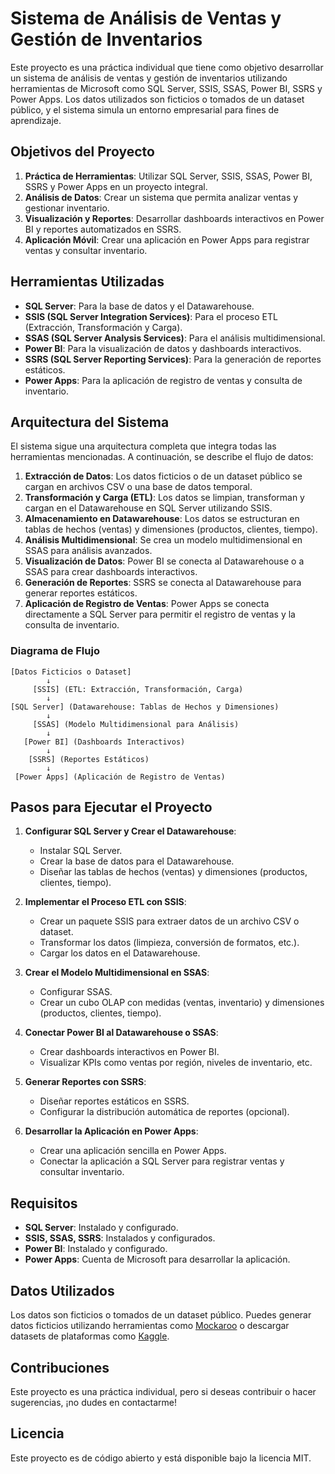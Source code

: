 # Sistema de Análisis de Ventas y Gestión de Inventarios

Este proyecto es una práctica individual que tiene como objetivo desarrollar un sistema de análisis de ventas y gestión de inventarios utilizando herramientas de Microsoft como SQL Server, SSIS, SSAS, Power BI, SSRS y Power Apps. Los datos utilizados son ficticios o tomados de un dataset público, y el sistema simula un entorno empresarial para fines de aprendizaje.

## Objetivos del Proyecto

1. **Práctica de Herramientas**: Utilizar SQL Server, SSIS, SSAS, Power BI, SSRS y Power Apps en un proyecto integral.
2. **Análisis de Datos**: Crear un sistema que permita analizar ventas y gestionar inventario.
3. **Visualización y Reportes**: Desarrollar dashboards interactivos en Power BI y reportes automatizados en SSRS.
4. **Aplicación Móvil**: Crear una aplicación en Power Apps para registrar ventas y consultar inventario.

## Herramientas Utilizadas

- **SQL Server**: Para la base de datos y el Datawarehouse.
- **SSIS (SQL Server Integration Services)**: Para el proceso ETL (Extracción, Transformación y Carga).
- **SSAS (SQL Server Analysis Services)**: Para el análisis multidimensional.
- **Power BI**: Para la visualización de datos y dashboards interactivos.
- **SSRS (SQL Server Reporting Services)**: Para la generación de reportes estáticos.
- **Power Apps**: Para la aplicación de registro de ventas y consulta de inventario.

## Arquitectura del Sistema

El sistema sigue una arquitectura completa que integra todas las herramientas mencionadas. A continuación, se describe el flujo de datos:

1. **Extracción de Datos**: Los datos ficticios o de un dataset público se cargan en archivos CSV o una base de datos temporal.
2. **Transformación y Carga (ETL)**: Los datos se limpian, transforman y cargan en el Datawarehouse en SQL Server utilizando SSIS.
3. **Almacenamiento en Datawarehouse**: Los datos se estructuran en tablas de hechos (ventas) y dimensiones (productos, clientes, tiempo).
4. **Análisis Multidimensional**: Se crea un modelo multidimensional en SSAS para análisis avanzados.
5. **Visualización de Datos**: Power BI se conecta al Datawarehouse o a SSAS para crear dashboards interactivos.
6. **Generación de Reportes**: SSRS se conecta al Datawarehouse para generar reportes estáticos.
7. **Aplicación de Registro de Ventas**: Power Apps se conecta directamente a SQL Server para permitir el registro de ventas y la consulta de inventario.

### Diagrama de Flujo

```
[Datos Ficticios o Dataset] 
        ↓
     [SSIS] (ETL: Extracción, Transformación, Carga)
        ↓
[SQL Server] (Datawarehouse: Tablas de Hechos y Dimensiones)
        ↓
     [SSAS] (Modelo Multidimensional para Análisis)
        ↓
   [Power BI] (Dashboards Interactivos)
        ↓
    [SSRS] (Reportes Estáticos)
        ↓
 [Power Apps] (Aplicación de Registro de Ventas)
```

## Pasos para Ejecutar el Proyecto

1. **Configurar SQL Server y Crear el Datawarehouse**:
   - Instalar SQL Server.
   - Crear la base de datos para el Datawarehouse.
   - Diseñar las tablas de hechos (ventas) y dimensiones (productos, clientes, tiempo).

2. **Implementar el Proceso ETL con SSIS**:
   - Crear un paquete SSIS para extraer datos de un archivo CSV o dataset.
   - Transformar los datos (limpieza, conversión de formatos, etc.).
   - Cargar los datos en el Datawarehouse.

3. **Crear el Modelo Multidimensional en SSAS**:
   - Configurar SSAS.
   - Crear un cubo OLAP con medidas (ventas, inventario) y dimensiones (productos, clientes, tiempo).

4. **Conectar Power BI al Datawarehouse o SSAS**:
   - Crear dashboards interactivos en Power BI.
   - Visualizar KPIs como ventas por región, niveles de inventario, etc.

5. **Generar Reportes con SSRS**:
   - Diseñar reportes estáticos en SSRS.
   - Configurar la distribución automática de reportes (opcional).

6. **Desarrollar la Aplicación en Power Apps**:
   - Crear una aplicación sencilla en Power Apps.
   - Conectar la aplicación a SQL Server para registrar ventas y consultar inventario.

## Requisitos

- **SQL Server**: Instalado y configurado.
- **SSIS, SSAS, SSRS**: Instalados y configurados.
- **Power BI**: Instalado y configurado.
- **Power Apps**: Cuenta de Microsoft para desarrollar la aplicación.

## Datos Utilizados

Los datos son ficticios o tomados de un dataset público. Puedes generar datos ficticios utilizando herramientas como [Mockaroo](https://mockaroo.com/) o descargar datasets de plataformas como [Kaggle](https://www.kaggle.com/).

## Contribuciones

Este proyecto es una práctica individual, pero si deseas contribuir o hacer sugerencias, ¡no dudes en contactarme!

## Licencia

Este proyecto es de código abierto y está disponible bajo la licencia MIT.
